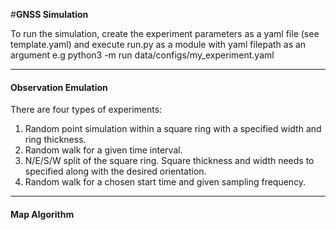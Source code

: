 #**GNSS Simulation**

To run the simulation, create the experiment parameters as a yaml file (see template.yaml)
and execute run.py as a module with yaml filepath as an argument e.g 
python3 -m run data/configs/my_experiment.yaml 

--- 
#### Observation Emulation
There are four types of experiments:

 1) Random point simulation within a square
 ring with a specified width and ring thickness. 
 2) Random walk for a given time interval.
 3) N/E/S/W split of the square ring. Square thickness and 
 width needs to specified along with the desired orientation.
 4) Random walk for a chosen start time and given sampling frequency.

--- 
#### Map Algorithm








